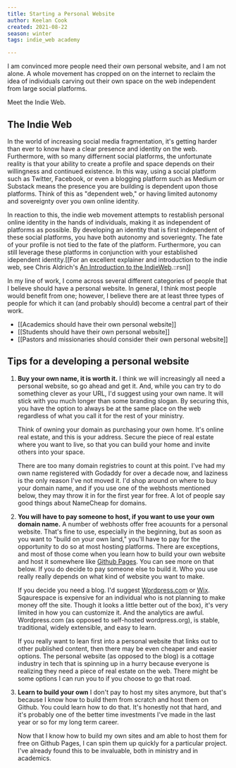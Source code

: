 ```yaml
---
title: Starting a Personal Website
author: Keelan Cook
created: 2021-08-22
season: winter
tags: indie_web academy

---
```


I am convinced more people need their own personal website, and I am not alone.  A whole movement has cropped on on the internet to reclaim the idea of individuals carving out their own space on the web independent from large social platforms.

Meet the Indie Web.

## The Indie Web
In the world of increasing social media fragmentation, it's getting harder than ever to know have a clear presence and identity on the web. Furthermore, with so many differnent social platforms, the unfortunate reality is that your ability to create a profile and space depends on their willingness and continued existence. In this way, using a social platform such as Twitter, Facebook, or even a blogging platform such as Medium or Substack means the presence you are building is dependent upon those platforms. Think of this as "dependent web," or having limited autonomy and sovereignty over you own online identity.

In reaction to this, the indie web movement attempts to restablish personal online identity in the hands of individuals, making it as independent of platforms as possible. By developing an identity that is first independent of these social platforms, you have both autonomy and soveriegnty. The fate of your profile is not tied to the fate of the platform. Furthermore, you can still leverage these platforms in conjunction with your established idependent identity.[[For an excellent explainer and introduction to the indie web, see Chris Aldrich's [An Introduction to the IndieWeb](https://boffosocko.com/2017/07/28/an-introduction-to-the-indieweb/).::rsn]]

In my line of work, I come across several different categories of people that I believe should have a personal website. In general, I think most people would benefit from one; however, I believe there are at least three types of people for which it can (and probably should) become a central part of their work.

* [[Academics should have their own personal website]]
* [[Students should have their own personal website]]
* [[Pastors and missionaries should consider their own personal website]]

## Tips for a developing a personal website
1. **Buy your own name, it is worth it.** I think we will increasingly all need a personal website, so go ahead and get it. And, while you can try to do something clever as your URL, I'd suggest using your own name. It will stick with you much longer than some branding slogan. By securing this, you have the option to always be at the same place on the web regardless of what you call it for the rest of your ministry.

	Think of owning your domain as purchasing your own home. It's online real estate, and this is your address. Secure the piece of real estate where you want to live, so that you can build your home and invite others into your space.

	There are too many domain registries to count at this point. I've had my own name registered with Godaddy for over a decade now, and laziness is the only reason I've not moved it. I'd shop around on where to buy your domain name, and if you use one of the webhosts mentioned below, they may throw it in for the first year for free. A lot of people say good things about NameCheap for domains.

2.  **You will have to pay someone to host, if you want to use your own domain name.**  A number of webhosts offer free acouunts for a personal website. That's fine to use, especially in the beginning, but as soon as you want to "build on your own land," you'll have to pay for the opportunity to do so at most hosting platforms. There are exceptions, and most of those come when you learn how to build your own website and host it somewhere like [Github Pages](https://pages.github.com/). You can see more on that below. If you do decide to pay someone else to build it. Who you use really really depends on what kind of website you want to make. 

	If you decide you need a blog. I'd suggest [Wordpress.com](https://wordpress.com) or [Wix](wix.com). Sqaurespace is expensive for an individual who is not planning to make money off the site. Though it looks a little better out of the box), it's very limited in how you can customize it. And the analytics are awful. Wordpress.com (as opposed to self-hosted wordpress.org), is stable, traditional, widely extensible, and easy to learn.

	If you really want to lean first into a personal website that links out to other published content, then there may be even cheaper and easier options. The personal website (as opposed to the blog) is a cottage industry in tech that is spinning up in a hurry because everyone is realizing they need a piece of real estate on the web. There might be some options I can run you to if you choose to go that road.

3.  **Learn to build your own** I don't pay to host my sites anymore, but that's because I know how to build them from scratch and host them on Github. You could learn how to do that. It's honestly not that hard, and it's probably one of the better time investments I've made in the last year or so for my long term career. 

	Now that I know how to build my own sites and am able to host them for free on Github Pages, I can spin them up quickly for a particular project. I've already found this to be invaluable, both in ministry and in academics.
